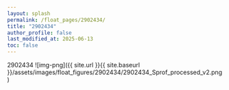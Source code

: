 ```yaml
---
layout: splash
permalink: /float_pages/2902434/
title: "2902434"
author_profile: false
last_modified_at: 2025-06-13
toc: false
---
```

 
2902434
![img-png]({{ site.url }}{{ site.baseurl }}/assets/images/float_figures/2902434/2902434_Sprof_processed_v2.png)